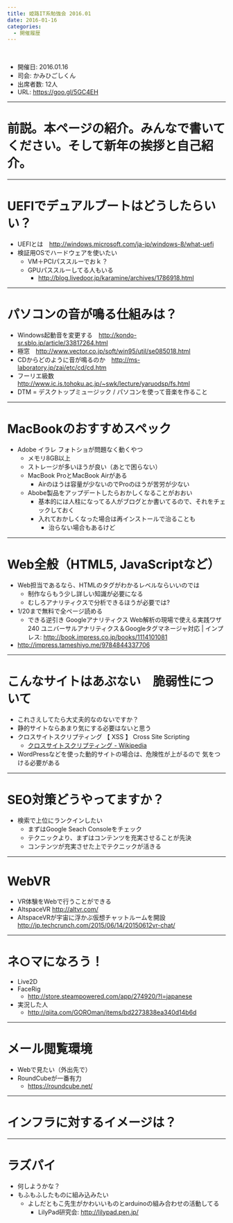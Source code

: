```yaml
---
title: 姫路IT系勉強会 2016.01
date: 2016-01-16
categories:
  - 開催履歴
---
```


﻿<!-- 姫路IT系勉強会 2016.01 -->
<!-- https://docs.google.com/document/d/1AFpGOnXgkeMqX18t_SEphrIP0FFEg0Rqkte40iPKBqE/edit -->

* 開催日: 2016.01.16
* 司会: かみひごしくん
* 出席者数: 12人
* URL: https://goo.gl/5GC4EH


----------


# 前説。本ページの紹介。みんなで書いてください。そして新年の挨拶と自己紹介。


----------


# UEFIでデュアルブートはどうしたらいい？

* UEFIとは　http://windows.microsoft.com/ja-jp/windows-8/what-uefi
* 検証用OSでハードウェアを使いたい
	* VM＋PCIパススルーでおｋ？
	* GPUパススルーしてる人もいる
		* http://blog.livedoor.jp/karamine/archives/1786918.html


----------


# パソコンの音が鳴る仕組みは？

* Windows起動音を変更する　http://kondo-sr.sblo.jp/article/33817264.html
* 極窓　http://www.vector.co.jp/soft/win95/util/se085018.html
* CDからどのように音が鳴るのか　http://ms-laboratory.jp/zai/etc/cd/cd.htm
* フーリエ級数　http://www.ic.is.tohoku.ac.jp/~swk/lecture/yaruodsp/fs.html
* DTM = デスクトップミュージック / パソコンを使って音楽を作ること


----------


# MacBookのおすすめスペック

* Adobe イラレ フォトショが問題なく動くやつ
	* メモリ8GB以上
	* ストレージが多いほうが良い（あとで困らない）
	* MacBook ProとMacBook Airがある
		* Airのほうは容量が少ないのでProのほうが苦労が少ない
	* Abobe製品をアップデートしたらおかしくなることがおおい
		* 基本的には人柱になってる人がブログとか書いてるので、それをチェックしておく
		* 入れておかしくなった場合は再インストールで治ることも
			* 治らない場合もあるけど


----------


# Web全般（HTML5, JavaScriptなど）

* Web担当であるなら、HTMLのタグがわかるレベルならいいのでは
	* 制作ならもう少し詳しい知識が必要になる
	* むしろアナリティクスで分析できるほうが必要では?
* 1/20まで無料で全ページ読める
	* できる逆引き Googleアナリティクス Web解析の現場で使える実践ワザ240 ユニバーサルアナリティクス＆Googleタグマネージャ対応 | インプレス: http://book.impress.co.jp/books/1114101081
* http://impress.tameshiyo.me/9784844337706


----------


# こんなサイトはあぶない　脆弱性について

* これさえしてたら大丈夫的なのないですか？
* 静的サイトならあまり気にする必要はないと思う
* クロスサイトスクリプティング 【 XSS 】 Cross Site Scripting
	* [クロスサイトスクリプティング - Wikipedia](https://ja.wikipedia.org/wiki/%E3%82%AF%E3%83%AD%E3%82%B9%E3%82%B5%E3%82%A4%E3%83%88%E3%82%B9%E3%82%AF%E3%83%AA%E3%83%97%E3%83%86%E3%82%A3%E3%83%B3%E3%82%B0)
* WordPressなどを使った動的サイトの場合は、危険性が上がるので
気をつける必要がある


----------


# SEO対策どうやってますか？

* 検索で上位にランクインしたい
	* まずはGoogle Seach Consoleをチェック
	* テクニックより、まずはコンテンツを充実させることが先決
	* コンテンツが充実させた上でテクニックが活きる


----------


# WebVR

* VR体験をWebで行うことができる
* AltspaceVR http://altvr.com/
* AltspaceVRが宇宙に浮かぶ仮想チャットルームを開設
http://jp.techcrunch.com/2015/06/14/20150612vr-chat/


----------


# ネ○マになろう！

* Live2D
* FaceRig
	* http://store.steampowered.com/app/274920/?l=japanese
* 実況した人
	* http://qiita.com/GOROman/items/bd2273838ea340d14b6d


----------


# メール閲覧環境

* Webで見たい（外出先で）
* RoundCubeが一番有力
	* https://roundcube.net/


----------


# インフラに対するイメージは？


----------


# ラズパイ

* 何しようかな？
* もふもふしたものに組み込みたい
	* よしだともこ先生がかわいいものとarduinoの組み合わせの活動してる
		* LilyPad研究会: http://lilypad.pen.jp/
